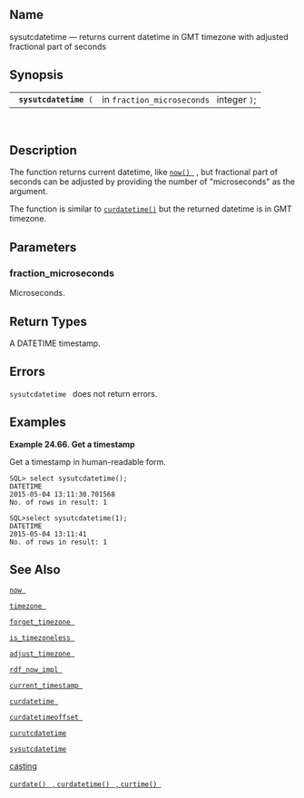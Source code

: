 <div id="fn_sysutcdatetime" class="refentry">

<div class="titlepage">

</div>

<div class="refnamediv">

## Name

sysutcdatetime — returns current datetime in GMT timezone with adjusted
fractional part of seconds

</div>

<div class="refsynopsisdiv">

## Synopsis

<div id="fsyn_sysutcdatetime" class="funcsynopsis">

|                             |                                          |
|-----------------------------|------------------------------------------|
| ` `**`sysutcdatetime`**` (` | in `fraction_microseconds ` integer `)`; |

<div class="funcprototype-spacer">

 

</div>

</div>

</div>

<div id="desc_sysutcdatetime" class="refsect1">

## Description

The function returns current datetime, like
<a href="fn_now.html" class="link" title="now"><code
class="function">now() </code></a> , but fractional part of seconds can
be adjusted by providing the number of "microseconds" as the argument.

The function is similar to
<a href="fn_curdatetime.html" class="link" title="curdatetime"><code
class="function">curdatetime()</code></a> but the returned datetime is
in GMT timezone.

</div>

<div id="params_sysutcdatetime" class="refsect1">

## Parameters

<div id="id83933" class="refsect2">

### fraction_microseconds

Microseconds.

</div>

</div>

<div id="ret_sysutcdatetime" class="refsect1">

## Return Types

A <span class="type">DATETIME </span> timestamp.

</div>

<div id="errors_sysutcdatetime" class="refsect1">

## Errors

`sysutcdatetime ` does not return errors.

</div>

<div id="examples_sysutcdatetime" class="refsect1">

## Examples

<div id="ex_sysutcdatetime_1" class="example">

**Example 24.66. Get a timestamp**

<div class="example-contents">

Get a timestamp in human-readable form.

``` screen
SQL> select sysutcdatetime();
DATETIME
2015-05-04 13:11:30.701568
No. of rows in result: 1

SQL>select sysutcdatetime(1);
DATETIME
2015-05-04 13:11:41
No. of rows in result: 1
```

</div>

</div>

  

</div>

<div id="seealso_sysutcdatetime" class="refsect1">

## See Also

<a href="fn_now.html" class="link" title="now"><code
class="function">now </code></a>

<a href="fn_timezone.html" class="link" title="timezone"><code
class="function">timezone </code></a>

<a href="fn_forget_timezone.html" class="link"
title="forget_timezone"><code
class="function">forget_timezone </code></a>

<a href="fn_is_timezoneless.html" class="link"
title="is_timezoneless"><code
class="function">is_timezoneless </code></a>

<a href="fn_adjust_timezone.html" class="link"
title="adjust_timezone"><code
class="function">adjust_timezone </code></a>

<a href="fn_rdf_now_impl.html" class="link" title="rdf_now_impl"><code
class="function">rdf_now_impl </code></a>

<a href="fn_current_timestamp.html" class="link"
title="current_timestamp"><code
class="function">current_timestamp </code></a>

<a href="fn_curdatetime.html" class="link" title="curdatetime"><code
class="function">curdatetime </code></a>

<a href="fn_curdatetimeoffset.html" class="link"
title="curdatetimeoffset"><code
class="function">curdatetimeoffset </code></a>

<a href="fn_curutcdatetime.html" class="link"
title="curutcdatetime"><code class="function">curutcdatetime </code></a>

<a href="fn_sysutcdatetime.html" class="link"
title="sysutcdatetime"><code class="function">sysutcdatetime </code></a>

<a href="ch-sqlreference.html#dtcasting" class="link"
title="9.1.2. Casting">casting</a>

<a href="fn_curdate.html" class="link" title="curdate"><code
class="function">curdate() </code> , <code
class="function">curdatetime() </code> , <code
class="function">curtime() </code></a>

</div>

</div>
